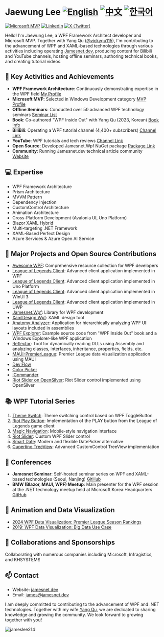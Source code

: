 # Jaewung Lee  [![English](https://img.shields.io/badge/README.md-English-blue.svg)](README.md) [![中文](https://img.shields.io/badge/README.md-中文-red.svg)](README.zh-CN.md) [![한국어](https://img.shields.io/badge/README.md-한국어-green.svg)](README.ko.md)

[![Microsoft MVP](https://img.shields.io/badge/Microsoft%20MVP-Windows%20Development-blue)](https://mvp.microsoft.com/en-us/PublicProfile/5004980)
[![LinkedIn](https://img.shields.io/badge/-LinkedIn-0077B5?style=flat&logo=linkedin&logoColor=white)](https://www.linkedin.com/in/jamesnet214/)
[![X (Twitter)](https://img.shields.io/badge/-X-000000?style=flat&logo=x&logoColor=white)](https://twitter.com/jamesnet214)



Hello! I'm Jaewung Lee, a WPF Framework Architect developer and Microsoft MVP. Together with Yang Qu ([@vickyqu115](https://github.com/vickyqu115)), I'm contributing to the advancement of WPF and XAML-based technologies through various activities including operating [Jamesnet.dev](https://jamesnet.dev), producing content for Bilibili and YouTube channels, hosting offline seminars, authoring technical books, and creating tutorial videos.

## 🚀 Key Activities and Achievements

- **WPF Framework Architecture**: Continuously demonstrating expertise in the WPF field [My Profile](https://jamesnet.dev/profile/jamesnet214)
- **Microsoft MVP**: Selected in Windows Development category [MVP Profile](https://bit.ly/4cWfsXb)
- **Offline Seminars**: Conducted over 50 advanced WPF technology seminars [Seminar List](https://bit.ly/4bWk3az)
- **Book**: Co-authored "WPF Inside Out" with Yang Qu (2023, Korean) [Book Info](https://bit.ly/4cWqjjQ)
- **BiliBili**: Operating a WPF tutorial channel (4,400+ subscribers) [Channel Link](https://bit.ly/3SkYutn)
- **YouTube**: WPF tutorials and tech reviews [Channel Link](https://bit.ly/3WBe6eR)
- **Open Source**: Developed Jamesnet.Wpf NuGet package [Package Link](https://www.nuget.org/packages/Jamesnet.Wpf/)
- **Community**: Running Jamesnet.dev technical article community [Website](https://jamesnet.dev)

<!-- - **Udemy**: Advanced WPF Technology Tutorial Series [Course Link](https://bit.ly/4bWk3az) -->

## 💻 Expertise

- WPF Framework Architecture
- Prism Architecture
- MVVM Pattern
- Dependency Injection
- CustomControl Architecture
- Animation Architecture
- Cross-Platform Development (Avalonia UI, Uno Platform)
- Blazor XAML Hybrid
- Multi-targeting .NET Framework
- XAML-Based Perfect Design
- Azure Services & Azure Open AI Service

## 🌟 Major Projects and Open Source Contributions

- [Awesome WPF](https://github.com/jamesnet214/awesome-wpf): Comprehensive resource collection for WPF developers
- [League of Legends Client](https://github.com/jamesnetgroup/leagueoflegends-wpf): Advanced client application implemented in WPF
- [League of Legends Client](https://github.com/jamesnetgroup/leagueoflegends-uno): Advanced client application implemented in Uno Platform
- [League of Legends Client](https://github.com/jamesnetgroup/leagueoflegends-winui3): Advanced client application implemented in WinUI 3
- [League of Legends Client](https://github.com/jamesnetgroup/leagueoflegends-uwp): Advanced client application implemented in UWP
- [Jamesnet.Wpf](https://github.com/jamesnet214/jamesnetwpf): Library for WPF development
- [XamlDesign.Wpf](https://github.com/jamesnet214/xamldesignwpf): XAML design tool
- [Anatomy Analyzer](https://github.com/jamesnet214/anatomyanalyzer): Application for hierarchically analyzing WPF UI layouts included in assemblies
- [WPF Explorer](https://github.com/jamesnet214/wpf-explorer): Example source code from "WPF Inside Out" book and a Windows Explorer-like WPF application
- [Reflector](https://github.com/jamesnet214/reflector): Tool for dynamically reading DLLs using Assembly and analyzing classes, interfaces, inheritance, properties, fields, etc.
- [MAUI-PremierLeague](https://github.com/jamesnet214/maui-premierleague): Premier League data visualization application using MAUI
- [Dev Flow](https://github.com/jamesnet214/devflow)
- [Color Picker](https://github.com/jamesnet214/colorpicker)
- [ICommander](https://github.com/jamesnet214/icommander)
- [Riot Slider on OpenSilver](https://github.com/jamesnet214/riotslider-opensilver): Riot Slider control implemented using OpenSilver

## 📚 WPF Tutorial Series

1. [Theme Switch](https://github.com/jamesnetgroup/themeswitch): Theme switching control based on WPF ToggleButton
2. [Riot Play Button](https://github.com/jamesnetgroup/riotplaybutton): Implementation of the PLAY button from the League of Legends game client
3. [Magic Navigation](https://github.com/jamesnetgroup/navigationbar): Mobile-style navigation interface
4. [Riot Slider](https://github.com/jamesnetgroup/riotslider): Custom WPF Slider control
5. [Smart Date](https://github.com/jamesnetgroup/smartdate): Modern and flexible DatePicker alternative
6. [Cupertino TreeView](https://github.com/jamesnetgroup/cupertino-treeview): Advanced CustomControl TreeView implementation

## 🎤 Conferences

- **Jamesnet Seminar**: Self-hosted seminar series on WPF and XAML-based technologies (Seoul, Nanjing) [GitHub](https://github.com/jamesnet214/wpf)
- **BMW (Blazor, MAUI, WPF) Meetup**: Main presenter for the WPF session at the .NET technology meetup held at Microsoft Korea Headquarters [GitHub](https://github.com/jamesnet214/wpf-meetup)

## 🎨 Animation and Data Visualization

- [2024 WPF Data Visualization: Premier League Season Rankings](https://bit.ly/3LJa65A)
- [2019: WPF Data Visualization: Big Data Use Case](https://bit.ly/4cWLsKJ)

## 🤝 Collaborations and Sponsorships

Collaborating with numerous companies including Microsoft, Infragistics, and KHSYSTEMS

## 📫 Contact

- Website: [jamesnet.dev](https://jamesnet.dev)
- Email: james@jamesnet.dev

I am deeply committed to contributing to the advancement of WPF and .NET technologies. Together with my wife [Yang Qu](https://github.com/vickyqu115), we are dedicated to sharing knowledge and growing the community. We look forward to growing together with you!

<img src="https://komarev.com/ghpvc/?username=jamesnet214" alt="jameslee214"/> 
